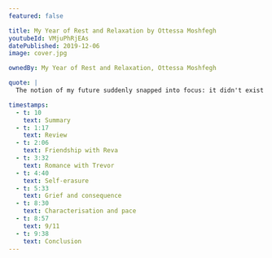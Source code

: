 ```yaml
---
featured: false

title: My Year of Rest and Relaxation by Ottessa Moshfegh
youtubeId: VMjuPhRjEAs
datePublished: 2019-12-06
image: cover.jpg

ownedBy: My Year of Rest and Relaxation, Ottessa Moshfegh

quote: |
  The notion of my future suddenly snapped into focus: it didn't exist yet.

timestamps:
  - t: 10
    text: Summary
  - t: 1:17
    text: Review
  - t: 2:06
    text: Friendship with Reva
  - t: 3:32
    text: Romance with Trevor
  - t: 4:40
    text: Self-erasure
  - t: 5:33
    text: Grief and consequence
  - t: 8:30
    text: Characterisation and pace
  - t: 8:57
    text: 9/11
  - t: 9:38
    text: Conclusion
---
```

